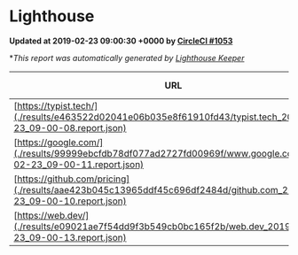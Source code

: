 
# Lighthouse

**Updated at 2019-02-23 09:00:30 +0000 by [CircleCI #1053](https://circleci.com/gh/ItinerisLtd/lighthouse-keeper-example/1053)**

**This report was automatically generated by [Lighthouse Keeper](https://github.com/itinerisltd/lighthouse-keeper)*

| URL | Performance | Accessibility | Best Practices | SEO | PWA | Updated At |
| --- | --- | --- | --- | --- | --- | --- |
| [https://typist.tech/](./results/e463522d02041e06b035e8f61910fd43/typist.tech_2019-02-23_09-00-08.report.json) | 1 |  |  |  |  | 2019-02-23T09:00:08.709Z |
| [https://google.com/](./results/99999ebcfdb78df077ad2727fd00969f/www.google.com_2019-02-23_09-00-11.report.json) | 0.95 | 0.71 | 0.93 | 0.8 | 0.58 | 2019-02-23T09:00:11.490Z |
| [https://github.com/pricing](./results/aae423b045c13965ddf45c696df2484d/github.com_2019-02-23_09-00-10.report.json) | 0.71 | 0.89 | 0.93 | 0.9 | 0.58 | 2019-02-23T09:00:10.223Z |
| [https://web.dev/](./results/e09021ae7f54dd9f3b549cb0bc165f2b/web.dev_2019-02-23_09-00-13.report.json) | 0.87 | 0.93 | 1 | 0.91 | 1 | 2019-02-23T09:00:13.737Z |
